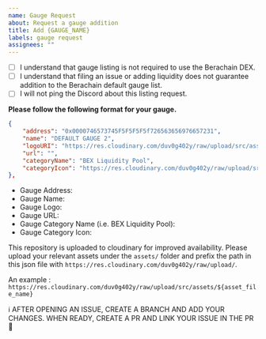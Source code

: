 ```yaml
---
name: Gauge Request
about: Request a gauge addition
title: Add {GAUGE_NAME}
labels: gauge request
assignees: ""
---
```


- [ ] I understand that gauge listing is not required to use the Berachain  DEX.
- [ ] I understand that filing an issue or adding liquidity does not guarantee addition to the Berachain  default gauge list.
- [ ] I will not ping the Discord about this listing request.

**Please follow the following format for your gauge.**

```json
{
    "address": "0x0000746573745F5F5F5F5f726563656976657231",
    "name": "DEFAULT GAUGE 2",
    "logoURI": "https://res.cloudinary.com/duv0g402y/raw/upload/src/assets/bera.png",
    "url": "",
    "categoryName": "BEX Liquidity Pool",
    "categoryIcon": "https://res.cloudinary.com/duv0g402y/raw/upload/src/assets/bera.png"
},
```

- Gauge Address:
- Gauge Name:
- Gauge Logo:
- Gauge URL:
- Gauge Category Name (i.e. BEX Liquidity Pool):
- Gauge Category Icon:

This  repository is uploaded to cloudinary for improved availability. Please upload your relevant assets under the `assets/` folder and prefix the path in this json file with `https://res.cloudinary.com/duv0g402y/raw/upload/`.

An example :
`https://res.cloudinary.com/duv0g402y/raw/upload/src/assets/${asset_file_name}`

ℹ️ AFTER OPENING AN ISSUE, CREATE A BRANCH AND ADD YOUR CHANGES. WHEN READY, CREATE A PR AND LINK YOUR ISSUE IN THE PR 🚀
